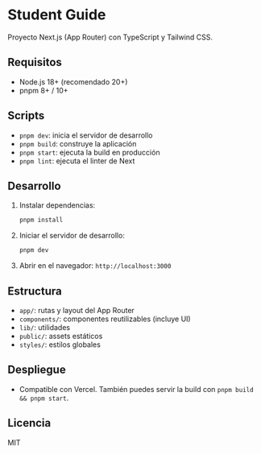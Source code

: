 # Student Guide

Proyecto Next.js (App Router) con TypeScript y Tailwind CSS.

## Requisitos

- Node.js 18+ (recomendado 20+)
- pnpm 8+ / 10+

## Scripts

- `pnpm dev`: inicia el servidor de desarrollo
- `pnpm build`: construye la aplicación
- `pnpm start`: ejecuta la build en producción
- `pnpm lint`: ejecuta el linter de Next

## Desarrollo

1. Instalar dependencias:
   ```bash
   pnpm install
   ```
2. Iniciar el servidor de desarrollo:
   ```bash
   pnpm dev
   ```
3. Abrir en el navegador: `http://localhost:3000`

## Estructura

- `app/`: rutas y layout del App Router
- `components/`: componentes reutilizables (incluye UI)
- `lib/`: utilidades
- `public/`: assets estáticos
- `styles/`: estilos globales

## Despliegue

- Compatible con Vercel. También puedes servir la build con `pnpm build && pnpm start`.

## Licencia

MIT

